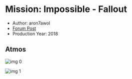 # Mission: Impossible - Fallout

* Author: aron7awol
* [Forum Post](https://www.avsforum.com/threads/bass-eq-for-filtered-movies.2995212/post-57075956)
* Production Year: 2018

## Atmos

![img 0](https://i.imgur.com/qsfdoiT.jpg)

![img 1](https://i.imgur.com/0IO2vnU.jpg)

